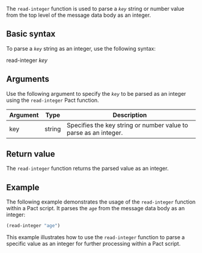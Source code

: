 The `read-integer` function is used to parse a *`key`* string or number value from the top level of the message data body as an integer.

## Basic syntax

To parse a *`key`* string as an integer, use the following syntax:

read-integer *key*

## Arguments

Use the following argument to specify the *`key`* to be parsed as an integer using the `read-integer` Pact function.

| Argument | Type | Description |
| --- | --- | --- |
| key | string | Specifies the key string or number value to parse as an integer. |

## Return value

The `read-integer` function returns the parsed value as an integer.

## Example

The following example demonstrates the usage of the `read-integer` function within a Pact script. It parses the *`age`* from the message data body as an integer:

```lisp
(read-integer "age")
```

This example illustrates how to use the `read-integer` function to parse a specific value as an integer for further processing within a Pact script.
